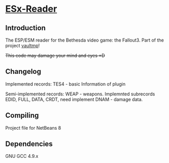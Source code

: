 [ESx-Reader][github]
====================

Introduction
------------

The ESP/ESM reader for the Bethesda video game: the Fallout3. Part of the project
[vaultmp][vmp]!

~~This code may damage your mind and eyes =D~~

Changelog
---------

Implemented records:
TES4 - basic Information of plugin

Semi-implemented records:
WEAP - weapons. Implemnted subrecords EDID, FULL, DATA, CRDT, need implement DNAM - damage data.


Compiling
---------

Project file for NetBeans 8

Dependencies
------------

GNU GCC 4.9.x

[github]: <http://github.com/koncord/esx-reader>
[vmp]: <http://github.com/foxtacles/vaultmp>
